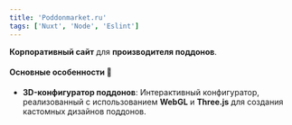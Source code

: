 ```yaml
---
title: 'Poddonmarket.ru'
tags: ['Nuxt', 'Node', 'Eslint']
---
```


**Корпоративный сайт** для **производителя поддонов**.

#### Основные особенности 🚀
- **3D-конфигуратор поддонов**: Интерактивный конфигуратор, реализованный с использованием **WebGL** и **Three.js** для создания кастомных дизайнов поддонов.

